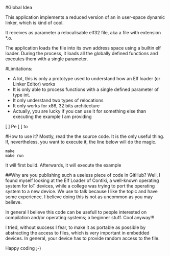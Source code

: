 #Global Idea

This application implements a reduced version of 
an in user-space dynamic linker, which is kind of cool.

It receives as parameter a relocalisable
elf32 file, aka a file with extension *.o.

The application loads the file into its own address space using
a builtin elf loader. During the process, it loads all the 
globally defined functions and executes them with a single parameter.


#Limitations:
- A lot, this is only a prototype used to understand how an Elf loader (or Linker Editor) works
- It is only able to process functions with a single defined parameter of type int.
- It  only understand two types of relocations
- It only works for x86, 32 bits architecture
- Actually, you are lucky if you can use it for something else than executing the example I am providing

[ ] Pe
[ ] to

#How to use it?
Mostly, read the the source code. It is the only useful thing.
If, nevertheless, you want to execute it, the line below will do the magic.

```
make
make run
```

It will first build. Afterwards, it will execute the example

##Why are you publishing such a useless piece of code in GitHub?
Well, I found myself looking at the Elf Loader of Contiki, a well-known operating system for IoT devices,
while a college was trying to port the operating system to a new device.
We use to talk because I like the topic and have some experience. I believe doing this is not as uncommon as you may believe.

In general I believe this code can be usefull to people interested on compilation and/or operating systems; 
a beginner stuff. Cool anyway!!!

I tried, without success I fear, to make it as portable as possible by abstracting the access to files, which is very important in embedded devices. In general, your device has to provide random access to the file. 

Happy coding ;-)

